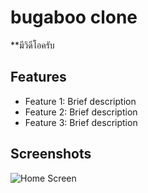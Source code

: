 # bugaboo clone 

**มีวิดีโอครับ

## Features

- Feature 1: Brief description
- Feature 2: Brief description
- Feature 3: Brief description

## Screenshots

![Home Screen](screenshots/ContentView.png)


